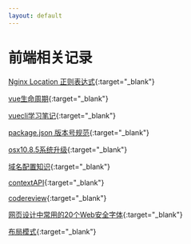 ```yaml
---
layout: default
---
```



# [](#前端相关记录)前端相关记录
[Nginx Location 正则表达式](/docsrc/docs/jobs/nginxregexp/index.md){:target="_blank"}

[vue生命周期](/docsrc/docs/jobs/vuecli3/vuelifecycle.md){:target="_blank"}

[vuecli学习笔记](/docsrc/docs/jobs/vuecli3/index.md){:target="_blank"}

[package.json 版本号规范](/docsrc/docs/jobs/packageversionlimit/index.md){:target="_blank"}

[osx10.8.5系统升级](/docsrc/docs/jobs/osx2sierra/index.md){:target="_blank"}

[域名配置知识](/docsrc/docs/jobs/domain/index.md){:target="_blank"}

[contextAPI](/docsrc/docs/javascript/20180417.md){:target="_blank"}

[codereview](/docsrc/docs/jobs/codereview/index.md){:target="_blank"}

[网页设计中常用的20个Web安全字体](/docsrc/docs/css/20180312){:target="_blank"}

[布局模式](/docsrc/docs/css/20180411){:target="_blank"}

